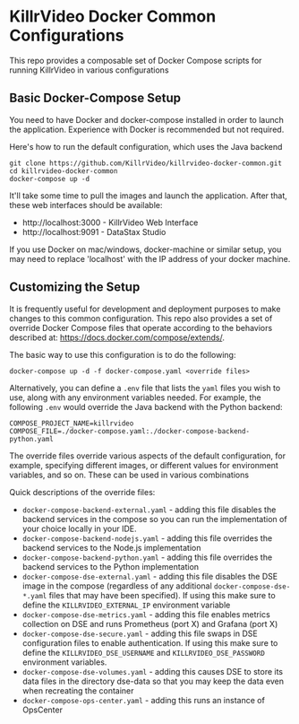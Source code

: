 # KillrVideo Docker Common Configurations

This repo provides a composable set of Docker Compose scripts for running KillrVideo in various configurations

## Basic Docker-Compose Setup

You need to have Docker and docker-compose installed in order to launch the application. Experience with Docker is 
recommended but not required.

Here's how to run the default configuration, which uses the Java backend

```
git clone https://github.com/KillrVideo/killrvideo-docker-common.git 
cd killrvideo-docker-common
docker-compose up -d
```
It'll take some time to pull the images and launch the application. After that, these web interfaces should be available:

* http://localhost:3000 - KillrVideo Web Interface
* http://localhost:9091 - DataStax Studio 

If you use Docker on mac/windows, docker-machine or similar setup, you may need to replace 'localhost' with the IP 
address of your docker machine.

## Customizing the Setup

It is frequently useful for development and deployment purposes to make changes to this common configuration. This repo
also provides a set of override Docker Compose files that operate according to the behaviors described at:
https://docs.docker.com/compose/extends/.

The basic way to use this configuration is to do the following:

```
docker-compose up -d -f docker-compose.yaml <override files> 
```

Alternatively, you can define a `.env` file that lists the `yaml` files you wish to use, along with any environment 
variables needed. For example, the following `.env` would override the Java backend with the Python backend:

```
COMPOSE_PROJECT_NAME=killrvideo
COMPOSE_FILE=./docker-compose.yaml:./docker-compose-backend-python.yaml
```

The override files override various aspects of the default configuration, for example, specifying different images, or
different values for environment variables, and so on. These can be used in various combinations

Quick descriptions of the override files:

* `docker-compose-backend-external.yaml` - adding this file disables the backend services in the compose so you can
run the implementation of your choice locally in your IDE.
* `docker-compose-backend-nodejs.yaml` - adding this file overrides the backend services to the Node.js implementation
* `docker-compose-backend-python.yaml` - adding this file overrides the backend services to the Python implementation
* `docker-compose-dse-external.yaml` - adding this file disables the DSE image in the compose (regardless of any 
additional `docker-compose-dse-*.yaml` files that may have been specified). If using this make sure to define the 
`KILLRVIDEO_EXTERNAL_IP` environment variable
* `docker-compose-dse-metrics.yaml` - adding this file enables metrics collection on DSE and runs Prometheus (port X) 
and Grafana (port X)
* `docker-compose-dse-secure.yaml` - adding this file swaps in DSE configuration files to enable authentication. If using 
this make sure to define the `KILLRVIDEO_DSE_USERNAME` and `KILLRVIDEO_DSE_PASSWORD` environment variables.
* `docker-compose-dse-volumes.yaml` - adding this causes DSE to store its data files in the directory dse-data so that
you may keep the data even when recreating the container
* `docker-compose-ops-center.yaml` - adding this runs an instance of OpsCenter

